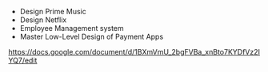 
- Design Prime Music
- Design Netflix
- Employee Management system
- Master Low-Level Design of Payment Apps

https://docs.google.com/document/d/1BXmVmU_2bgFVBa_xnBto7KYDfVz2IYQ7/edit